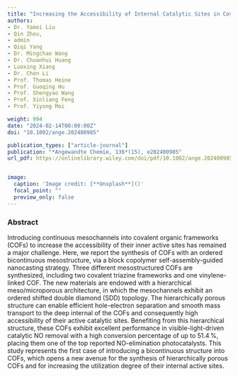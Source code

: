 ```yaml
---
title: "Increasing the Accessibility of Internal Catalytic Sites in Covalent Organic Frameworks by Introducing a Bicontinuous Mesostructure"
authors:
- Dr. Yamei Liu
- Qin Zhou,
- admin
- Qiqi Yang
- Dr. Mingchao Wang
- Dr. Chuanhui Huang
- Luoxing Xiang
- Dr. Chen Li
- Prof. Thomas Heine
- Prof. Guoqing Hu
- Prof. Shengyao Wang
- Prof. Xinliang Feng
- Prof. Yiyong Mai

weight: 994
date: "2024-02-14T00:00:00Z"
doi: "10.1002/ange.202400985"

publication_types: ["article-journal"]
publication: "*Angewandte Chemie, 136*(15), e202400985"
url_pdf: https://onlinelibrary.wiley.com/doi/pdf/10.1002/ange.202400985


image:
  caption: 'Image credit: [**Unsplash**]()'
  focal_point: ""
  preview_only: false
---
```


### Abstract 
Introducing continuous mesochannels into covalent organic frameworks (COFs) to increase the accessibility of their inner active sites has remained a major challenge. Here, we report the synthesis of COFs with an ordered bicontinuous mesostructure, via a block copolymer self-assembly-guided nanocasting strategy. Three different mesostructured COFs are synthesized, including two covalent triazine frameworks and one vinylene-linked COF. The new materials are endowed with a hierarchical meso/microporous architecture, in which the mesochannels exhibit an ordered shifted double diamond (SDD) topology. The hierarchically porous structure can enable efficient hole-electron separation and smooth mass transport to the deep internal of the COFs and consequently high accessibility of their active catalytic sites. Benefiting from this hierarchical structure, these COFs exhibit excellent performance in visible-light-driven catalytic NO removal with a high conversion percentage of up to 51.4 %, placing them one of the top reported NO-elimination photocatalysts. This study represents the first case of introducing a bicontinuous structure into COFs, which opens a new avenue for the synthesis of hierarchically porous COFs and for increasing the utilization degree of their internal active sites.
